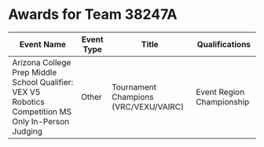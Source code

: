 # Awards for Team 38247A

| Event Name | Event Type | Title | Qualifications |
|------------|------------|-------|----------------|
| Arizona College Prep Middle School Qualifier: VEX V5 Robotics Competition MS Only In-Person Judging | Other | Tournament Champions (VRC/VEXU/VAIRC) | Event Region Championship |

